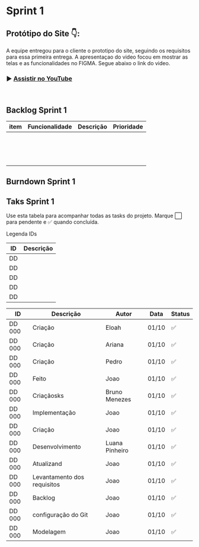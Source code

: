 # Sprint 1 

## Protótipo do Site 👇:






A equipe entregou para o cliente o prototipo do site, seguindo os requisitos para essa primeira entrega. A apresentaçao do video focou em mostrar as telas e as funcionalidades no FIGMA. Segue abaixo o link do video. 


### ▶ [Assistir no YouTube](https://www.youtube.com/watch?v=8NwBtAC9zXE)


<br>



## Backlog Sprint 1 

| item | Funcionalidade | Descrição | Prioridade |
|------|----------------|-----------|------------|
|      |                |           |            |
|      |                |           |            |
|      |                |           |            |
|      |                |           |            |
|      |                |           |            |
|      |                |           |            |
|      |                |           |            |
|      |                |           |            |
|      |                |           |            |
|      |                |           |            |
|      |                |           |            |
|      |                |           |            |
|      |                |           |            |
|      |                |           |            |
|      |                |           |            |



## Burndown Sprint 1





## Taks Sprint 1

Use esta tabela para acompanhar todas as tasks do projeto. Marque ⬜ para pendente e ✅ quando concluída.

Legenda IDs

| ID | Descrição                              |
|----|----------------------------------------|
| DD |                 |
| DD |   |
| DD |        |
| DD |      |
| DD |        |



| ID       | Descrição                                                                                      | Autor               | Data     | Status  |
|----------|------------------------------------------------------------------------------------------------|-------------------|----------|---------|
| DD 000   | Criação                                              | Eloah     | 01/10   | ✅      |
| DD 000     | Criação           | Ariana  | 01/10    | ✅      |
| DD 000     | Criação                    | Pedro | 01/10     | ✅      |
| DD 000     | Feito        | Joao      | 01/10    | ✅      |
| DD 000     | Criaçãosks                                                           | Bruno Menezes      |01/10     | ✅      |
| DD 000     | Implementação    |  Joao        | 01/10     | ✅      |
| DD 000     | Criação                                  |  Joao   | 01/10    | ✅      |
| DD 000     | Desenvolvimento                                                          | Luana Pinheiro     | 01/10     | ✅      |
| DD 000     | Atualizand                                       | Joao        |01/10    | ✅      |
| DD 000     | Levantamento dos requisitos        |  Joao        | 01/10    | ✅      |
| DD 000     | Backlog                                                    |  Joao        | 01/10     |   ✅   |
| DD 000     |  configuração do Git     |   Joao                   | 01/10          | ✅      |
| DD 000     | Modelagem                                                 |   Joao                |     01/10     | ✅      |







